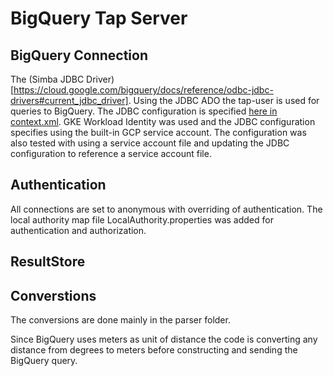 # BigQuery Tap Server


## BigQuery Connection

The (Simba JDBC Driver)[https://cloud.google.com/bigquery/docs/reference/odbc-jdbc-drivers#current_jdbc_driver].   Using the JDBC ADO the tap-user is used for queries to BigQuery.  The JDBC configuration is specified [here in context.xml](../src/main/webapp/META-INF/context.xml).  GKE Workload Identity was used and the JDBC configuration specifies using the built-in GCP service account.  The configuration was also tested with using a service account file and updating the JDBC configuration to reference a service account file.

## Authentication
All connections are set to anonymous with overriding of authentication.  The local authority map file LocalAuthority.properties was added for authentication and authorization.

## ResultStore


## Converstions
The conversions are done mainly in the parser folder.  

Since BigQuery uses meters as unit of distance the code is converting any distance from degrees to meters before constructing and sending the BigQuery query.
